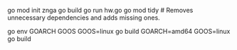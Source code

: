go mod init znga
go build 
go run hw.go
go mod tidy # Removes unnecessary dependencies and adds missing ones.

<!-- 
    Go executable is big in size because 
    -- it is not just your code
    -- go run time
    -- garbage collector 
    -- scheduler 
    -- runtime information
-->
<!-- you can build exec for mac, linux by changing GOARCH GOOS -->

go env GOARCH GOOS
GOOS=linux go build
GOARCH=amd64 GOOS=linux go build